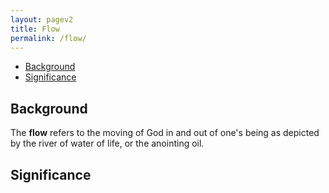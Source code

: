 ```yaml
---
layout: pagev2
title: Flow
permalink: /flow/
---
```

- [Background](#background)
- [Significance](#significance)

## Background

The **flow** refers to the moving of God in and out of one's being as depicted by the river of water of life, or the anointing oil.

## Significance